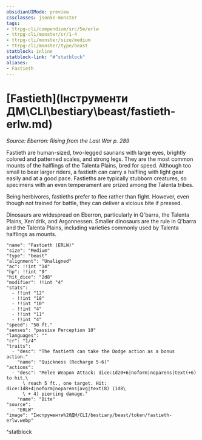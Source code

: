```yaml
---
obsidianUIMode: preview
cssclasses: json5e-monster
tags:
- ttrpg-cli/compendium/src/5e/erlw
- ttrpg-cli/monster/cr/1-4
- ttrpg-cli/monster/size/medium
- ttrpg-cli/monster/type/beast
statblock: inline
statblock-link: "#^statblock"
aliases:
- Fastieth
---
```

# [Fastieth](Інструменти ДМ\CLI\bestiary\beast/fastieth-erlw.md)
*Source: Eberron: Rising from the Last War p. 289*  

Fastieth are human-sized, two-legged saurians with large eyes, brightly colored and patterned scales, and strong legs. They are the most common mounts of the halflings of the Talenta Plains, bred for speed. Although too small to bear larger riders, a fastieth can carry a halfling with light gear easily and at a good pace. Fastieths are typically stubborn creatures, so specimens with an even temperament are prized among the Talenta tribes.

Being herbivores, fastieths prefer to flee rather than fight. However, even though not trained for battle, they can deliver a vicious bite if pressed.

Dinosaurs are widespread on Eberron, particularly in Q'barra, the Talenta Plains, Xen'drik, and Argonnessen. Smaller dinosaurs are the rule in Q'barra and the Talenta Plains, including varieties commonly used by Talenta halflings as mounts.

```statblock
"name": "Fastieth (ERLW)"
"size": "Medium"
"type": "beast"
"alignment": "Unaligned"
"ac": !!int "14"
"hp": !!int "9"
"hit_dice": "2d8"
"modifier": !!int "4"
"stats":
  - !!int "12"
  - !!int "18"
  - !!int "10"
  - !!int "4"
  - !!int "11"
  - !!int "4"
"speed": "50 ft."
"senses": "passive Perception 10"
"languages": ""
"cr": "1/4"
"traits":
  - "desc": "The fastieth can take the Dodge action as a bonus action."
    "name": "Quickness (Recharge 5-6)"
"actions":
  - "desc": "Melee Weapon Attack: dice:1d20+6|noform|noparens|text(+6) to hit,\
      \ reach 5 ft., one target. Hit: dice:1d8+4|noform|noparens|avg|text(8) (1d8\
      \ + 4) piercing damage."
    "name": "Bite"
"source":
  - "ERLW"
"image": "Інструменти%20ДМ/CLI/bestiary/beast/token/fastieth-erlw.webp"
```
^statblock
